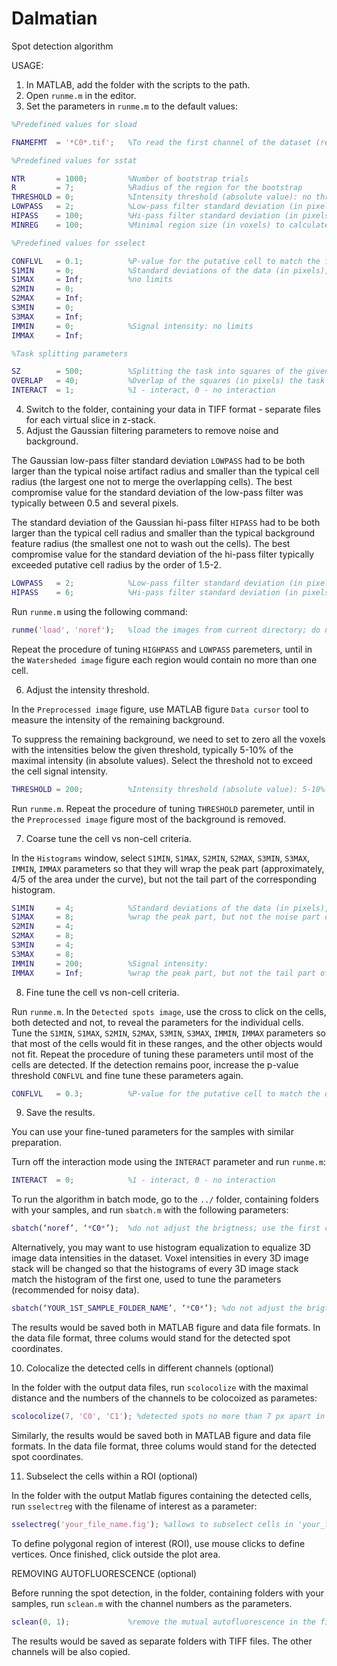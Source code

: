 # Dalmatian
Spot detection algorithm

USAGE:

1. In MATLAB, add the folder with the scripts to the path.
2. Open `runme.m` in the editor.
3. Set the parameters in `runme.m` to the default values:

```matlab
%Predefined values for sload

FNAMEFMT  = '*C0*.tif';   %To read the first channel of the dataset (regular expression).

%Predefined values for sstat

NTR       = 1000;         %Number of bootstrap trials
R         = 7;            %Radius of the region for the bootstrap
THRESHOLD = 0;            %Intensity threshold (absolute value): no threshold
LOWPASS   = 2;            %Low-pass filter standard deviation (in pixels) to reduce pixel noise
HIPASS    = 100;          %Hi-pass filter standard deviation (in pixels): substantially larger than the cell
MINREG    = 100;          %Minimal region size (in voxels) to calculate the statistics

%Predefined values for sselect

CONFLVL   = 0.1;          %P-value for the putative cell to match the following criteria
S1MIN     = 0;            %Standard deviations of the data (in pixels), fitted with Gaussian distribution:
S1MAX     = Inf;          %no limits
S2MIN     = 0;
S2MAX     = Inf;
S3MIN     = 0;
S3MAX     = Inf;
IMMIN     = 0;            %Signal intensity: no limits
IMMAX     = Inf;

%Task splitting parameters

SZ        = 500;          %Splitting the task into squares of the given size (in pixels) to fit the RAM.
OVERLAP   = 40;           %Overlap of the squares (in pixels) the task is divided into
INTERACT  = 1;            %1 - interact, 0 - no interaction
```
4. Switch to the folder, containing your data in TIFF format - separate files for each virtual slice in z-stack.
5. Adjust the Gaussian filtering parameters to remove noise and background.

The Gaussian low-pass filter standard deviation `LOWPASS` had to be both larger than the typical noise artifact radius and smaller than the typical cell radius (the largest one not to merge the overlapping cells). The best compromise value for the standard deviation of the low-pass filter was typically between 0.5 and several pixels.

The standard deviation of the Gaussian hi-pass filter `HIPASS` had to be both larger than the typical cell radius and smaller than the typical background feature radius (the smallest one not to wash out the cells). The best compromise value for the standard deviation of the hi-pass filter typically exceeded putative cell radius by the order of 1.5-2.

```matlab
LOWPASS   = 2;            %Low-pass filter standard deviation (in pixels): between 0.5 and several
HIPASS    = 6;            %Hi-pass filter standard deviation (in pixels): 1.5-2 cell sizes
```

Run `runme.m` using the following command:

```matlab
runme('load', 'noref');   %load the images from current directory; do not adjust the brigtness
```

Repeat the procedure of tuning `HIGHPASS` and `LOWPASS` paremeters, until in the `Watersheded image` figure each region would contain no more than one cell.

6. Adjust the intensity threshold.

In the `Preprocessed image` figure, use MATLAB figure `Data cursor` tool to measure the intensity of the remaining background.

To suppress the remaining background, we need to set to zero all the voxels with the intensities below the given threshold, typically 5-10% of the maximal intensity (in absolute values). Select the threshold not to exceed the cell signal intensity.

```matlab
THRESHOLD = 200;          %Intensity threshold (absolute value): 5-10% of the maximal value
```

Run `runme.m`. Repeat the procedure of tuning `THRESHOLD` paremeter, until in the `Preprocessed image` figure most of the background is removed.

7. Coarse tune the cell vs non-cell criteria.

In the `Histograms` window, select `S1MIN`, `S1MAX`, `S2MIN`, `S2MAX`, `S3MIN`, `S3MAX`, `IMMIN`, `IMMAX` parameters so that they will wrap the peak part (approximately, 4/5 of the area under the curve), but not the tail part of the corresponding histogram.

```matlab
S1MIN     = 4;            %Standard deviations of the data (in pixels), fitted with Gaussian distribution:
S1MAX     = 8;            %wrap the peak part, but not the noise part of the corresponding histogram
S2MIN     = 4;
S2MAX     = 8;
S3MIN     = 4;
S3MAX     = 8;
IMMIN     = 200;          %Signal intensity:
IMMAX     = Inf;          %wrap the peak part, but not the tail part of the corresponding histogram
```

8. Fine tune the cell vs non-cell criteria.

Run `runme.m`. In the `Detected spots image`, use the cross to click on the cells, both detected and not, to reveal the parameters for the individual cells. Tune the `S1MIN`, `S1MAX`, `S2MIN`, `S2MAX`, `S3MIN`, `S3MAX`, `IMMIN`, `IMMAX` parameters so that most of the cells would fit in these ranges, and the other objects would not fit.
Repeat the procedure of tuning these parameters until most of the cells are detected. If the detection remains poor, increase the p-value threshold `CONFLVL` and fine tune these parameters again.

```matlab
CONFLVL   = 0.3;          %P-value for the putative cell to match the detection criteria: increased
```

9. Save the results.

You can use your fine-tuned parameters for the samples with similar preparation.

Turn off the interaction mode using the `INTERACT` parameter and run `runme.m`:

```matlab
INTERACT  = 0;            %1 - interact, 0 - no interaction
```

To run the algorithm in batch mode, go to the `../` folder, containing folders with your samples, and run `sbatch.m` with the following parameters:

```matlab
sbatch(‘noref’, ‘*C0*’);  %do not adjust the brigtness; use the first channel
```
Alternatively, you may want to use histogram equalization to equalize 3D image data intensities in the dataset. Voxel intensities in every 3D image stack will be changed so that the histograms of every 3D image stack match the histogram of the first one, used to tune the parameters (recommended for noisy data).

```matlab
sbatch(‘YOUR_1ST_SAMPLE_FOLDER_NAME’, ‘*C0*’); %do not adjust the brigtness; use the first channel
```
The results would be saved both in MATLAB figure and data file formats. In the data file format, three colums would stand for the detected spot coordinates.

10. Colocalize the detected cells in different channels (optional)

In the folder with the output data files, run `scolocolize` with the maximal distance and the numbers of the channels to be colocoized as parametes: 

```matlab
scolocolize(7, 'C0', 'C1'); %detected spots no more than 7 px apart in the first and the second channels
```
Similarly, the results would be saved both in MATLAB figure and data file formats. In the data file format, three colums would stand for the detected spot coordinates.

11. Subselect the cells within a ROI (optional)

In the folder with the output Matlab figures containing the detected cells, run `sselectreg` with the filename of interest as a parameter:

```matlab
sselectreg('your_file_name.fig'); %allows to subselect cells in 'your_file_name.fig'
```
To define polygonal region of interest (ROI), use mouse clicks to define vertices. Once finished, click outside the plot area.

REMOVING AUTOFLUORESCENCE (optional)

Before running the spot detection, in the folder, containing folders with your samples, run `sclean.m` with the channel numbers as the parameters.

```matlab
sclean(0, 1);             %remove the mutual autofluorescence in the first and the second channels
```

The results would be saved as separate folders with TIFF files. The other channels will be also copied.

